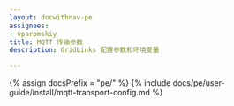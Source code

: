 ```yaml
---
layout: docwithnav-pe
assignees:
- vparomskiy
title: MQTT 传输参数
description: GridLinks 配置参数和环境变量

---
```


{% assign docsPrefix = "pe/" %}
{% include docs/pe/user-guide/install/mqtt-transport-config.md %}